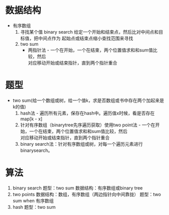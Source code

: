 # 数据结构
* 有序数组
    1. 寻找某个值
    binary search 给定一个开始和结束点，然后比对中间点和目标值，把中间点作为
    起始点或结束点缩小查找范围来寻找
    2. two sum
        - 两指针法 - 一个在开始，一个在结束，两个位置值求和和sum值比较，然后  
        对应移动开始或结束指针，直到两个指针重合

# 题型
* two sum(给一个数组或树，给一个值k，求是否数组或书中存在两个加起来是k的值)
    1. hash法 - 遍历所有元素，保存在hash中。遍历值x时候，看是否存在map[k - x]
    2. 针对有序数组（binarytree先序遍历获取）使用two point法 - 一个在开始，一个在结束，两个位置值求和和sum值比较，然后  
        对应移动开始或结束指针，直到两个指针重合
    3. binary search法：针对有序数组或树，对每一个遍历元素进行binarysearch。

# 算法
1. binary search
    题型：two sum
    数据结构：有序数组或binary tree
2. two points
    数据结构：数组，有序数组（两边指针向中间靠拢）
    题型：two sum when 有序数组
3. hash
    题型：two sum
